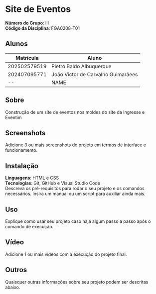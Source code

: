 # Site de Eventos

**Número do Grupo**: III <br>
**Código da Disciplina**: FGA0208-T01<br>

## Alunos
|Matrícula | Aluno |
| -- | -- |
| 202502579519  | Pietro Baldo Albuquerque  |
| 202407095771  |  João Victor de Carvalho Guimarãees |
| --  |  NAME |

## Sobre 
Construção de um site de eventos nos moldes do site da Ingresse e Eventim 

## Screenshots
Adicione 3 ou mais screenshots do projeto em termos de interface e funcionamento.

## Instalação 
**Linguagens**: HTML e CSS<br>
**Tecnologias**: Git, GitHub e Visual Studio Code<br>
Descreva os pré-requisitos para rodar o seu projeto e os comandos necessários.
Insira um manual ou um script para auxiliar ainda mais.

## Uso 
Explique como usar seu projeto caso haja algum passo a passo após o comando de execução.

## Vídeo
Adicione 1 ou mais vídeos com a execução do projeto final.

## Outros 
Quaisquer outras informações sobre seu projeto podem ser descritas abaixo.
